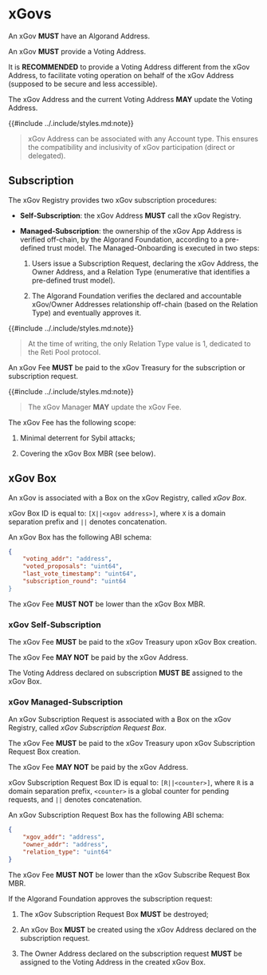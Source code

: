 # xGovs

An xGov **MUST** have an Algorand Address.

An xGov **MUST** provide a Voting Address.

It is **RECOMMENDED** to provide a Voting Address different from the xGov Address,
to facilitate voting operation on behalf of the xGov Address (supposed to be secure
and less accessible).

The xGov Address and the current Voting Address **MAY** update the Voting Address.

{{#include ../.include/styles.md:note}}
> xGov Address can be associated with any Account type. This ensures the compatibility
> and inclusivity of xGov participation (direct or delegated).

## Subscription

The xGov Registry provides two xGov subscription procedures:

- **Self-Subscription**: the xGov Address **MUST** call the xGov Registry.

- **Managed-Subscription**: the ownership of the xGov App Address is verified off-chain,
by the Algorand Foundation, according to a pre-defined trust model. The Managed-Onboarding
is executed in two steps:

  1. Users issue a Subscription Request, declaring the xGov Address, the Owner Address,
  and a Relation Type (enumerative that identifies a pre-defined trust model).

  1. The Algorand Foundation verifies the declared and accountable xGov/Owner Addresses
  relationship off-chain (based on the Relation Type) and eventually approves it.

{{#include ../.include/styles.md:note}}
> At the time of writing, the only Relation Type value is 1, dedicated to the Reti
> Pool protocol.

An xGov Fee **MUST** be paid to the xGov Treasury for the subscription or subscription
request.

{{#include ../.include/styles.md:note}}
> The xGov Manager **MAY** update the xGov Fee.

The xGov Fee has the following scope:

1. Minimal deterrent for Sybil attacks;

1. Covering the xGov Box MBR (see below).

## xGov Box

An xGov is associated with a Box on the xGov Registry, called _xGov Box_.

xGov Box ID is equal to: `[X||<xgov address>]`, where `X` is a domain separation
prefix and `||` denotes concatenation.

An xGov Box has the following ABI schema:

```json
{
    "voting_addr": "address",
    "voted_proposals": "uint64",
    "last_vote_timestamp": "uint64",
    "subscription_round": "uint64
}
```

The xGov Fee **MUST NOT** be lower than the xGov Box MBR.

### xGov Self-Subscription

The xGov Fee **MUST** be paid to the xGov Treasury upon xGov Box creation.

The xGov Fee **MAY NOT** be paid by the xGov Address.

The Voting Address declared on subscription **MUST BE** assigned to the xGov Box.

### xGov Managed-Subscription

An xGov Subscription Request is associated with a Box on the xGov Registry, called
_xGov Subscription Request Box_.

The xGov Fee **MUST** be paid to the xGov Treasury upon xGov Subscription Request
Box creation.

The xGov Fee **MAY NOT** be paid by the xGov Address.

xGov Subscription Request Box ID is equal to: `[R||<counter>]`, where `R` is a domain
separation prefix, `<counter>` is a global counter for pending requests, and `||`
denotes concatenation.

An xGov Subscription Request Box has the following ABI schema:

```json
{
    "xgov_addr": "address",
    "owner_addr": "address",
    "relation_type": "uint64"
}
```

The xGov Fee **MUST NOT** be lower than the xGov Subscribe Request Box MBR.

If the Algorand Foundation approves the subscription request:

1. The xGov Subscription Request Box **MUST** be destroyed;

2. An xGov Box **MUST** be created using the xGov Address declared on the subscription
request.

3. The Owner Address declared on the subscription request **MUST** be assigned to
the Voting Address in the created xGov Box.
